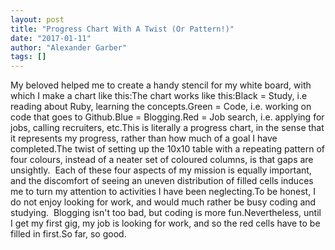 ```yaml
---
layout: post
title: "Progress Chart With A Twist (Or Pattern!)"
date: "2017-01-11"
author: "Alexander Garber"
tags: []
---
```


My beloved helped me to create a handy stencil for my white board, with which I make a chart like this:The chart works like this:Black = Study, i.e reading about Ruby, learning the concepts.Green = Code, i.e. working on code that goes to Github.Blue = Blogging.Red = Job search, i.e. applying for jobs, calling recruiters, etc.This is literally a progress chart, in the sense that it represents my progress, rather than how much of a goal I have completed.The twist of setting up the 10x10 table with a repeating pattern of four colours, instead of a neater set of coloured columns, is that gaps are unsightly.  Each of these four aspects of my mission is equally important, and the discomfort of seeing an uneven distribution of filled cells induces me to turn my attention to activities I have been neglecting.To be honest, I do not enjoy looking for work, and would much rather be busy coding and studying.  Blogging isn't too bad, but coding is more fun.Nevertheless, until I get my first gig, my job is looking for work, and so the red cells have to be filled in first.So far, so good.